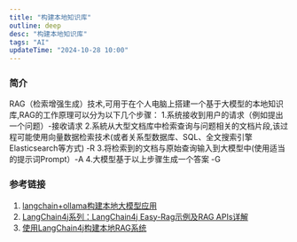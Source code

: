 ```yaml
---
title: "构建本地知识库"
outline: deep
desc: "构建本地知识库"
tags: "AI"
updateTime: "2024-10-28 10:00"
---
```

### 简介
RAG（检索增强生成）技术,可用于在个人电脑上搭建一个基于大模型的本地知识库,RAG的工作原理可以分为以下几个步骤：
1.系统接收到用户的请求（例如提出一个问题）-接收请求
2.系統从大型文档库中检索查询与问题相关的文档片段,该过程可能使用向量数据检索技术(或者关系型数据库、SQL、全文搜索引擎Elasticsearch等方式) -R
3.将检索到的文档与原始查询输入到大模型中(使用适当的提示词Prompt）-A
4.大模型基于以上步骤生成一个答案 -G



### 参考链接
1. [langchain+ollama构建本地大模型应用](https://zhuanlan.zhihu.com/p/709937569)
2. [LangChain4j系列：LangChain4j Easy-Rag示例及RAG APIs详解](https://juejin.cn/post/7395962823501381666)
3. [使用LangChain4j构建本地RAG系统](https://blog.csdn.net/python123456_/article/details/141088135)